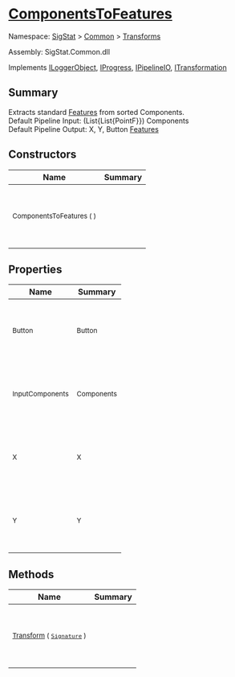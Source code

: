 # [ComponentsToFeatures](./ComponentsToFeatures.md)

Namespace: [SigStat]() > [Common](./../README.md) > [Transforms](./README.md)

Assembly: SigStat.Common.dll

Implements [ILoggerObject](./../ILoggerObject.md), [IProgress](./../Helpers/IProgress.md), [IPipelineIO](./../Pipeline/IPipelineIO.md), [ITransformation](./../ITransformation.md)

## Summary
Extracts standard [Features](https://github.com/hargitomi97/sigstat/blob/master/docs/md/SigStat/Common/Features.md) from sorted Components.  <br>Default Pipeline Input: (List{List{PointF}}) Components<br>Default Pipeline Output: X, Y, Button [Features](https://github.com/hargitomi97/sigstat/blob/master/docs/md/SigStat/Common/Features.md)

## Constructors

| Name | Summary | 
| --- | --- | 
| <p>&nbsp;</p><sub>ComponentsToFeatures (  )</sub><p>&nbsp;</p>| <p>&nbsp;</p><sub></sub><p>&nbsp;</p>| <br>


## Properties

| Name | Summary | 
| --- | --- | 
| <p>&nbsp;</p><sub>Button</sub><p>&nbsp;</p>| <p>&nbsp;</p><sub>Button</sub><p>&nbsp;</p>| <br>
| <p>&nbsp;</p><sub>InputComponents</sub><p>&nbsp;</p>| <p>&nbsp;</p><sub>Components</sub><p>&nbsp;</p>| <br>
| <p>&nbsp;</p><sub>X</sub><p>&nbsp;</p>| <p>&nbsp;</p><sub>X</sub><p>&nbsp;</p>| <br>
| <p>&nbsp;</p><sub>Y</sub><p>&nbsp;</p>| <p>&nbsp;</p><sub>Y</sub><p>&nbsp;</p>| <br>


## Methods

| Name | Summary | 
| --- | --- | 
| <p>&nbsp;</p><sub>[Transform](./Methods/ComponentsToFeatures-100663582.md) ( [`Signature`](./../Signature.md) )</sub><p>&nbsp;</p>| <p>&nbsp;</p><sub></sub><p>&nbsp;</p>| <br>



